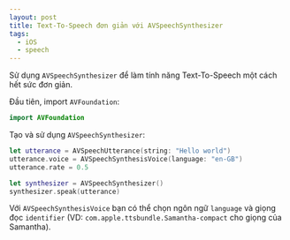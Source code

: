```yaml
---
layout: post
title: Text-To-Speech đơn giản với AVSpeechSynthesizer
tags:
  - iOS
  - speech
---
```


Sử dụng `AVSpeechSynthesizer` để làm tính năng Text-To-Speech một cách hết sức đơn giản.

Đầu tiên, import `AVFoundation`:

```swift
import AVFoundation
```

Tạo và sử dụng `AVSpeechSynthesizer`:

```swift
let utterance = AVSpeechUtterance(string: "Hello world")
utterance.voice = AVSpeechSynthesisVoice(language: "en-GB")
utterance.rate = 0.5 

let synthesizer = AVSpeechSynthesizer()
synthesizer.speak(utterance)
```

Với `AVSpeechSynthesisVoice` bạn có thể chọn ngôn ngữ `language` và giọng đọc `identifier` (VD: `com.apple.ttsbundle.Samantha-compact` cho giọng của Samantha).